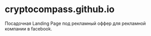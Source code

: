 # cryptocompass.github.io
Посадочная Landing Page под рекламный оффер для рекламной компании в facebook.
